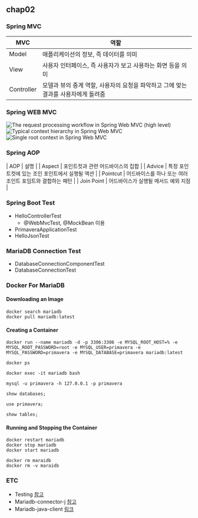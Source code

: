 ## chap02

### Spring MVC
| MVC | 역할 |
|---|---|
| Model | 애플리케이션의 정보, 즉 데이터를 의미 |
| View | 사용자 인터페이스, 즉 사용자가 보고 사용하는 화면 등을 의미 |
| Controller | 모델과 뷰의 중계 역할, 사용자의 요청을 파악하고 그에 맞는 결과를 사용자에게 돌려줌 |

### Spring WEB MVC
![The request processing workflow in Spring Web MVC (high level)](https://docs.spring.io/spring/docs/4.3.9.RELEASE/spring-framework-reference/html/images/mvc.png)
![Typical context hierarchy in Spring Web MVC](https://docs.spring.io/spring/docs/4.3.9.RELEASE/spring-framework-reference/html/images/mvc-context-hierarchy.png)
![Single root context in Spring Web MVC](https://docs.spring.io/spring/docs/4.3.9.RELEASE/spring-framework-reference/html/images/mvc-root-context.png)

### Spring AOP
| AOP | 설명 |
| Aspect | 포인트컷과 관련 어드바이스의 집합 |
| Advice | 특정 포인트컷에 있는 조인 포인트에서 실행될 액션   |
| Pointcut | 어드바이스를 하나 또는 여러 조인트 포임트와 결합하는 패턴 |
| Join Point | 어드바이스가 실행될 메서드 예외 지점  |

### Spring Boot Test
* HelloControllerTest
  * @WebMvcTest, @MockBean 이용
* PrimaveraApplicationTest
* HelloJsonTest

### MariaDB Connection Test
* DatabaseConnectionComponentTest
* DatabaseConnectionTest

### Docker For MariaDB

#### Downloading an Image

```
docker search mariadb
docker pull mariadb:latest
```

#### Creating a Container

```
docker run --name mariadb -d -p 3306:3306 -e MYSQL_ROOT_HOST=% -e MYSQL_ROOT_PASSWORD=root -e MYSQL_USER=primavera -e MYSQL_PASSWORD=primavera -e MYSQL_DATABASE=primavera mariadb:latest

docker ps

docker exec -it mariadb bash

mysql -u primavera -h 127.0.0.1 -p primavera

show databases;

use primavera;

show tables;

```

#### Running and Stopping the Container

```
docker restart mariadb
docker stop mariadb
docker start mariadb

docker rm maraidb
docker rm -v maraidb
```

### ETC
* Testing [참고](https://docs.spring.io/spring-boot/docs/current/reference/html/boot-features-testing.html)
* Mariadb-connector-j [참고](https://mariadb.com/kb/en/library/about-mariadb-connector-j/)
* Mariadb-java-client [링크](https://mvnrepository.com/artifact/org.mariadb.jdbc/mariadb-java-client)